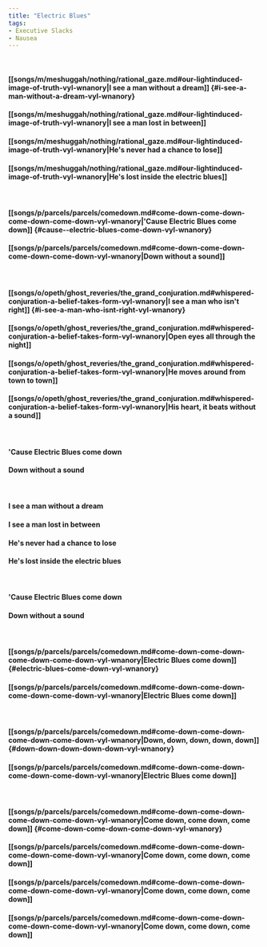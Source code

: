 ```yaml
---
title: "Electric Blues"
tags:
- Executive Slacks
- Nausea
---
```

&nbsp;
#### [[songs/m/meshuggah/nothing/rational_gaze.md#our-lightinduced-image-of-truth-vyl-wnanory|I see a man without a dream]] {#i-see-a-man-without-a-dream-vyl-wnanory}
#### [[songs/m/meshuggah/nothing/rational_gaze.md#our-lightinduced-image-of-truth-vyl-wnanory|I see a man lost in between]]
#### [[songs/m/meshuggah/nothing/rational_gaze.md#our-lightinduced-image-of-truth-vyl-wnanory|He's never had a chance to lose]]
#### [[songs/m/meshuggah/nothing/rational_gaze.md#our-lightinduced-image-of-truth-vyl-wnanory|He's lost inside the electric blues]]
&nbsp;
#### [[songs/p/parcels/parcels/comedown.md#come-down-come-down-come-down-come-down-vyl-wnanory|'Cause  Electric Blues come down]] {#cause--electric-blues-come-down-vyl-wnanory}
#### [[songs/p/parcels/parcels/comedown.md#come-down-come-down-come-down-come-down-vyl-wnanory|Down without a sound]]
&nbsp;
#### [[songs/o/opeth/ghost_reveries/the_grand_conjuration.md#whispered-conjuration-a-belief-takes-form-vyl-wnanory|I see a man who isn't right]] {#i-see-a-man-who-isnt-right-vyl-wnanory}
#### [[songs/o/opeth/ghost_reveries/the_grand_conjuration.md#whispered-conjuration-a-belief-takes-form-vyl-wnanory|Open eyes all through the night]]
#### [[songs/o/opeth/ghost_reveries/the_grand_conjuration.md#whispered-conjuration-a-belief-takes-form-vyl-wnanory|He moves around from town to town]]
#### [[songs/o/opeth/ghost_reveries/the_grand_conjuration.md#whispered-conjuration-a-belief-takes-form-vyl-wnanory|His heart, it beats without a sound]]
&nbsp;
#### 'Cause  Electric Blues come down
#### Down without a sound
&nbsp;
#### I see a man without a dream
#### I see a man lost in between
#### He's never had a chance to lose
#### He's lost inside the electric blues
&nbsp;
#### 'Cause  Electric Blues come down
#### Down without a sound
&nbsp;
#### [[songs/p/parcels/parcels/comedown.md#come-down-come-down-come-down-come-down-vyl-wnanory|Electric Blues come down]] {#electric-blues-come-down-vyl-wnanory}
#### [[songs/p/parcels/parcels/comedown.md#come-down-come-down-come-down-come-down-vyl-wnanory|Electric Blues come down]]
&nbsp;
#### [[songs/p/parcels/parcels/comedown.md#come-down-come-down-come-down-come-down-vyl-wnanory|Down, down, down, down, down]] {#down-down-down-down-down-vyl-wnanory}
#### [[songs/p/parcels/parcels/comedown.md#come-down-come-down-come-down-come-down-vyl-wnanory|Electric Blues come down]]
&nbsp;
#### [[songs/p/parcels/parcels/comedown.md#come-down-come-down-come-down-come-down-vyl-wnanory|Come down, come down, come down]] {#come-down-come-down-come-down-vyl-wnanory}
#### [[songs/p/parcels/parcels/comedown.md#come-down-come-down-come-down-come-down-vyl-wnanory|Come down, come down, come down]]
#### [[songs/p/parcels/parcels/comedown.md#come-down-come-down-come-down-come-down-vyl-wnanory|Come down, come down, come down]]
#### [[songs/p/parcels/parcels/comedown.md#come-down-come-down-come-down-come-down-vyl-wnanory|Come down, come down, come down]]
